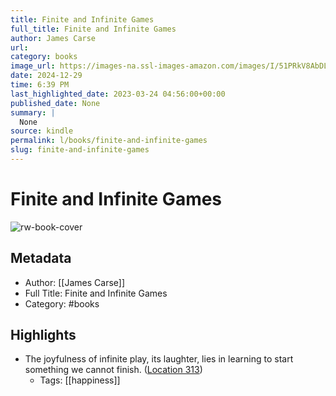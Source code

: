 ```yaml
---
title: Finite and Infinite Games
full_title: Finite and Infinite Games
author: James Carse
url: 
category: books
image_url: https://images-na.ssl-images-amazon.com/images/I/51PRkV8AbDL._SL200_.jpg
date: 2024-12-29
time: 6:39 PM
last_highlighted_date: 2023-03-24 04:56:00+00:00
published_date: None
summary: |
  None
source: kindle
permalink: l/books/finite-and-infinite-games
slug: finite-and-infinite-games
---
```

# Finite and Infinite Games

![rw-book-cover](https://images-na.ssl-images-amazon.com/images/I/51PRkV8AbDL._SL200_.jpg)

## Metadata
- Author: [[James Carse]]
- Full Title: Finite and Infinite Games
- Category: #books

## Highlights
- The joyfulness of infinite play, its laughter, lies in learning to start something we cannot finish. ([Location 313](https://readwise.io/to_kindle?action=open&asin=B004W3FM4A&location=313))
    - Tags: [[happiness]] 


